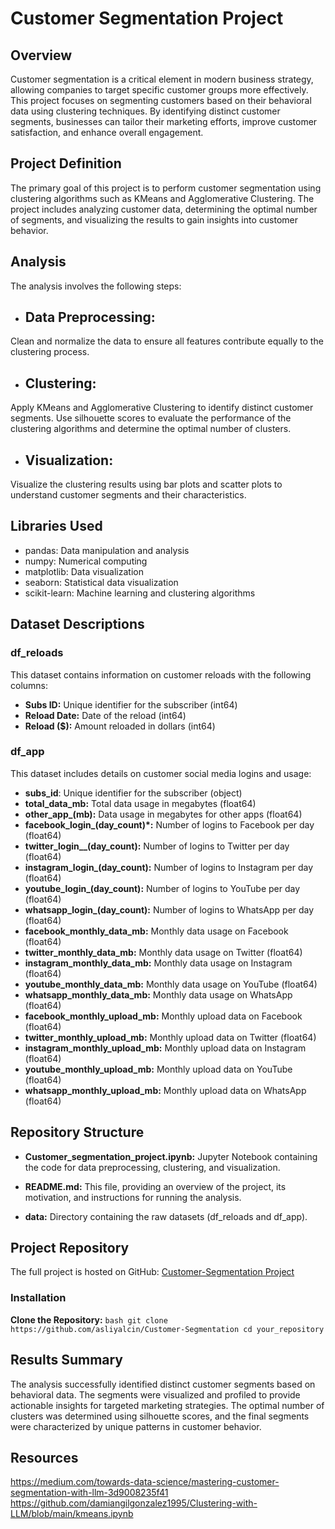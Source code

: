 # Customer Segmentation Project

## Overview

Customer segmentation is a critical element in modern business strategy, allowing companies to target specific customer groups more effectively. This project focuses on segmenting customers based on their behavioral data using clustering techniques. By identifying distinct customer segments, businesses can tailor their marketing efforts, improve customer satisfaction, and enhance overall engagement.

## Project Definition
The primary goal of this project is to perform customer segmentation using clustering algorithms such as KMeans and Agglomerative Clustering. The project includes analyzing customer data, determining the optimal number of segments, and visualizing the results to gain insights into customer behavior.

## Analysis
The analysis involves the following steps:

- ## Data Preprocessing:
Clean and normalize the data to ensure all features contribute equally to the clustering process.

- ## Clustering:
Apply KMeans and Agglomerative Clustering to identify distinct customer segments.
Use silhouette scores to evaluate the performance of the clustering algorithms and determine the optimal number of clusters.

- ## Visualization:
Visualize the clustering results using bar plots and scatter plots to understand customer segments and their characteristics.

## Libraries Used
- pandas: Data manipulation and analysis
- numpy: Numerical computing
- matplotlib: Data visualization
- seaborn: Statistical data visualization
- scikit-learn: Machine learning and clustering algorithms

## Dataset Descriptions

### df_reloads
This dataset contains information on customer reloads with the following columns:

- **Subs ID:** Unique identifier for the subscriber (int64)
- **Reload Date:** Date of the reload (int64)
- **Reload ($):** Amount reloaded in dollars (int64)


### df_app
This dataset includes details on customer social media logins and usage:

- **subs_id**: Unique identifier for the subscriber (object)
- **total_data_mb:** Total data usage in megabytes (float64)
- **other_app_(mb):** Data usage in megabytes for other apps (float64)
- **facebook_login_(day_count)*:** Number of logins to Facebook per day (float64)
- **twitter_login__(day_count):** Number of logins to Twitter per day (float64)
- **instagram_login_(day_count):** Number of logins to Instagram per day (float64)
- **youtube_login_(day_count):** Number of logins to YouTube per day (float64)
- **whatsapp_login_(day_count):** Number of logins to WhatsApp per day (float64)
- **facebook_monthly_data_mb:** Monthly data usage on Facebook (float64)
- **twitter_monthly_data_mb:** Monthly data usage on Twitter (float64)
- **instagram_monthly_data_mb:** Monthly data usage on Instagram (float64)
- **youtube_monthly_data_mb:** Monthly data usage on YouTube (float64)
- **whatsapp_monthly_data_mb:** Monthly data usage on WhatsApp (float64)
- **facebook_monthly_upload_mb:** Monthly upload data on Facebook (float64)
- **twitter_monthly_upload_mb:** Monthly upload data on Twitter (float64)
- **instagram_monthly_upload_mb:** Monthly upload data on Instagram (float64)
- **youtube_monthly_upload_mb:** Monthly upload data on YouTube (float64)
- **whatsapp_monthly_upload_mb:** Monthly upload data on WhatsApp (float64)

## Repository Structure

- **Customer_segmentation_project.ipynb:**   Jupyter Notebook containing the code for data preprocessing, clustering, and visualization.
  
- **README.md:**  This file, providing an overview of the project, its motivation, and instructions for running the analysis.
  
- **data:** Directory containing the raw datasets (df_reloads and df_app).
  

 ## Project Repository
 
The full project is hosted on GitHub: [Customer-Segmentation Project](https://github.com/asliyalcin/Customer-Segmentation)


### Installation

 **Clone the Repository:**
    ```bash
    git clone https://github.com/asliyalcin/Customer-Segmentation
    cd your_repository
    ```

## Results Summary
The analysis successfully identified distinct customer segments based on behavioral data. The segments were visualized and profiled to provide actionable insights for targeted marketing strategies. The optimal number of clusters was determined using silhouette scores, and the final segments were characterized by unique patterns in customer behavior.

## Resources
https://medium.com/towards-data-science/mastering-customer-segmentation-with-llm-3d9008235f41
https://github.com/damiangilgonzalez1995/Clustering-with-LLM/blob/main/kmeans.ipynb
